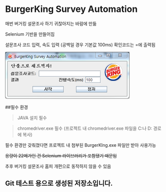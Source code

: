 # BurgerKing Survey Automation

매번 버거킹 설문조사 하기 귀찮아지는 바람에 만듦

Selenium 기반을 만들어짐


설문조사 코드 입력, 속도 입력 (공백일 경우 기본값 100ms)
확인코드는 =에 출력됨

![실행화면](https://github.com/YeonwooJeong/burgerking/blob/master/%EC%9D%B4%EB%AF%B8%EC%A7%80%202.png)

##필수 환경

>JAVA 설치 필수

>chromedriver.exe 필수 (프로젝트 내 chromedriver.exe 파일을 C:나 D: 경로에 복사)
 


필수 환경만 갖춰졌다면 프로젝트 내 첨부된 BurgerKIng.exe 파일만 받아 사용가능

~~용량이 22메가인 건 Selenium 라이브러리가 포함됐기 때문임~~



추후 버거킹 설문조사 홈피 개편으로 동작하지 않을 수 있음
 

## Git 테스트 용으로 생성된 저장소입니다.